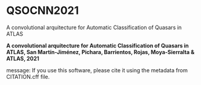 # QSOCNN2021

A convolutional arquitecture for Automatic Classification of Quasars in ATLAS

**A convolutional arquitecture for Automatic Classification of Quasars in ATLAS, 
San Martín-Jiménez, Pichara, Barrientos, Rojas, Moya-Sierralta & ATLAS, 2021**





message:
  If you use this software, please cite it using the metadata from CITATION.cff file.


